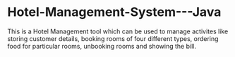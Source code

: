 # Hotel-Management-System---Java
This is a Hotel Management tool which can be used to manage activites like storing customer details, booking rooms of four different types, ordering food for particular rooms, unbooking rooms and showing the bill.

